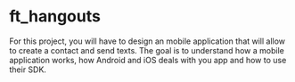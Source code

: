 # ft_hangouts
For this project, you will have to design an mobile application that will allow to create a contact and send texts. The goal is to understand how a mobile application works, how Android and iOS deals with you app and how to use their SDK.
